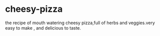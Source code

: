 # cheesy-pizza
the recipe of mouth watering cheesy pizza,full of herbs and veggies.very easy to make , and delicious to taste.
